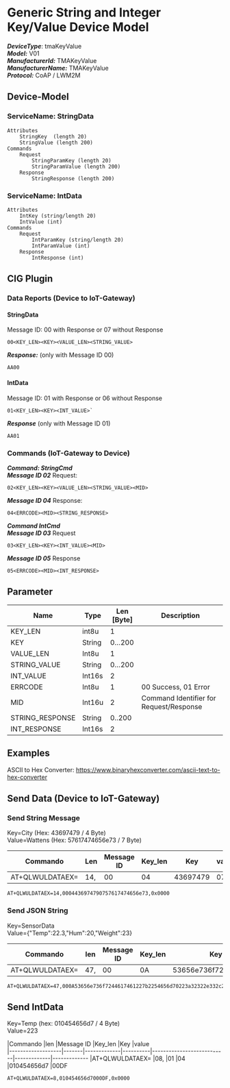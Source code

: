 # Generic String and Integer Key/Value Device Model

***DeviceType***:  tmaKeyValue  
***Model:*** V01  
***ManufacturerId:*** TMAKeyValue   
***ManufacturerName:*** TMAKeyValue  
***Protocol:*** CoAP / LWM2M 

## Device-Model

### ServiceName: StringData

```
Attributes
    StringKey  (length 20)
    StringValue (length 200)
Commands
    Request
        StringParamKey (length 20)
        StringParamValue (length 200)
    Response
        StringResponse (length 200)
```		
### ServiceName: IntData
```
Attributes
    IntKey (string/length 20)
    IntValue (int)
Commands
    Request
        IntParamKey (string/length 20)
        IntParamValue (int)
    Response
        IntResponse (int)
```	       

## CIG Plugin


### Data Reports  (Device to IoT-Gateway)
#### StringData  
Message ID: 00 with Response or 07 without Response
``` 
00<KEY_LEN><KEY><VALUE_LEN><STRING_VALUE> 
```   
***Response:***  (only with Message ID 00)   
``` 
AA00
```

#### IntData
Message ID: 01 with Response or 06 without Response
```
01<KEY_LEN><KEY><INT_VALUE>`
```
***Response***  (only with Message ID 01)
```
AA01
```

### Commands  (IoT-Gateway to Device)
***Command: StringCmd***  
***Message ID 02*** Request:  
```
02<KEY_LEN><KEY><VALUE_LEN><STRING_VALUE><MID>
```
***Message ID 04*** Response:  
```
04<ERRCODE><MID><STRING_RESPONSE>
```

***Command IntCmd***  
***Message ID 03*** Request
```
03<KEY_LEN><KEY><INT_VALUE><MID>
```
***Message ID 05*** Response
```
05<ERRCODE><MID><INT_RESPONSE>
```
        


## Parameter
|Name               |Type   |Len [Byte]   |Description   
|-------------------|-------|-------------|-----------
|KEY_LEN            |int8u  |1            |
|KEY                |String |0…200	      |   
|VALUE_LEN          |Int8u  |1	          |
|STRING_VALUE       |String |0…200	      |
|INT_VALUE          |Int16s	|2	          |
|ERRCODE            |Int8u	|1 	          |00 Success, 01 Error
|MID                |Int16u	|2	          |Command Identifier for Request/Response
|STRING_RESPONSE	|String	|0..200       |	
|INT_RESPONSE       |Int16s	|2            |


## Examples 
ASCII to Hex Converter: https://www.binaryhexconverter.com/ascii-text-to-hex-converter

## Send Data  (Device to IoT-Gateway)

### Send String Message

Key=City  (Hex: 43697479 / 4 Byte)  
Value=Wattens   (Hex: 57617474656e73 / 7 Byte)

|Commando           |Len    |Message ID   |Key_len   |Key            |value_len    |value        
|-------------------|-------|-------------|----------|---------------|-------------|-------------
|AT+QLWULDATAEX=      |14,    |00           |04        |43697479       |07           |57617474656e73  

```
AT+QLWULDATAEX=14,0004436974790757617474656e73,0x0000
```

### Send JSON String

Key=SensorData   
Value={"Temp":22.3,"Hum":20,"Weight":23}

|Commando           |len    |Message ID   |Key_len   |Key                        |value_len    |value        
|-------------------|-------|-------------|----------|---------------------------|-------------|-------------
|AT+QLWULDATAEX=      |47,    |00           |0A        |53656e736f7244617461       |33           |3a32322e332c2248756d223a32302c22576569676874223a32337d  


```
AT+QLWULDATAEX=47,000A53656e736f7244617461227b2254656d70223a32322e332c2248756d223a32302c22576569676874223a32337d,0x0000
```


## Send IntData

Key=Temp  (hex: 010454656d7 / 4 Byte)  
Value=223    

|Commando           |len    |Message ID   |Key_len   |Key                        |value        
|-------------------|-------|-------------|----------|---------------------------|-------------|-------------
|AT+QLWULDATAEX=      |08,    |01           |04        |010454656d7                |00DF 

```
AT+QLWULDATAEX=8,010454656d7000DF,0x0000
```


